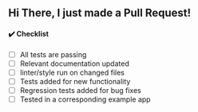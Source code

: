 ## Hi There, I just made a Pull Request!

<!-- Please describe what you added, and add a screenshot if possible.
     That makes it easier to understand the change so we can :shipit: faster. -->

#### :heavy_check_mark: Checklist

<!--- Put an `x` in all the boxes that apply: -->

- [ ] All tests are passing
- [ ] Relevant documentation updated
- [ ] linter/style run on changed files
- [ ] Tests added for new functionality
- [ ] Regression tests added for bug fixes
- [ ] Tested in a corresponding example app
